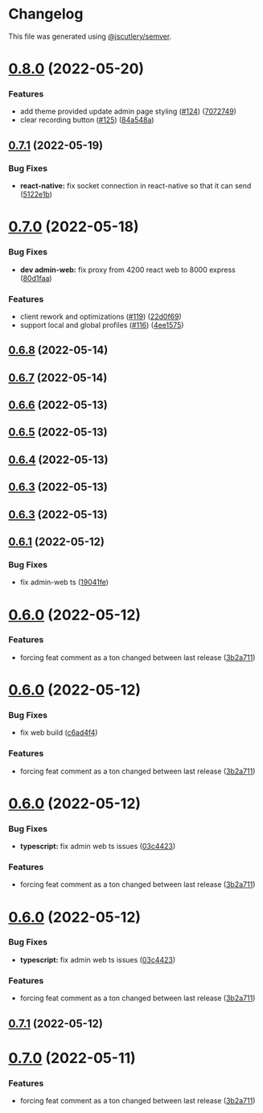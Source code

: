 # Changelog

This file was generated using [@jscutlery/semver](https://github.com/jscutlery/semver).

# [0.8.0](https://github.com/caribou-crew/mezzo/compare/v0.7.1...v0.8.0) (2022-05-20)

### Features

- add theme provided update admin page styling ([#124](https://github.com/caribou-crew/mezzo/issues/124)) ([7072749](https://github.com/caribou-crew/mezzo/commit/707274953af199a5d3a78e75ff9d971139c2b2a4))
- clear recording button ([#125](https://github.com/caribou-crew/mezzo/issues/125)) ([84a548a](https://github.com/caribou-crew/mezzo/commit/84a548add001657379b56152ef2a4300475d809c))

## [0.7.1](https://github.com/caribou-crew/mezzo/compare/v0.7.0...v0.7.1) (2022-05-19)

### Bug Fixes

- **react-native:** fix socket connection in react-native so that it can send ([5122e1b](https://github.com/caribou-crew/mezzo/commit/5122e1bb45135de44f30276673b449fa2771ab52))

# [0.7.0](https://github.com/caribou-crew/mezzo/compare/v0.6.8...v0.7.0) (2022-05-18)

### Bug Fixes

- **dev admin-web:** fix proxy from 4200 react web to 8000 express ([80d1faa](https://github.com/caribou-crew/mezzo/commit/80d1faa9c81bbfbb19761e1b9e4185d86e7bff21))

### Features

- client rework and optimizations ([#119](https://github.com/caribou-crew/mezzo/issues/119)) ([22d0f69](https://github.com/caribou-crew/mezzo/commit/22d0f6963e86ec7b47ffc7485fef34424e0b88d6))
- support local and global profiles ([#116](https://github.com/caribou-crew/mezzo/issues/116)) ([4ee1575](https://github.com/caribou-crew/mezzo/commit/4ee1575130b627cd6d2899569c2ceca5d69db8bc))

## [0.6.8](https://github.com/caribou-crew/mezzo/compare/v0.6.7...v0.6.8) (2022-05-14)

## [0.6.7](https://github.com/caribou-crew/mezzo/compare/v0.6.6...v0.6.7) (2022-05-14)

## [0.6.6](https://github.com/caribou-crew/mezzo/compare/v0.6.5...v0.6.6) (2022-05-13)

## [0.6.5](https://github.com/caribou-crew/mezzo/compare/v0.6.4...v0.6.5) (2022-05-13)

## [0.6.4](https://github.com/caribou-crew/mezzo/compare/v0.6.3...v0.6.4) (2022-05-13)

## [0.6.3](https://github.com/caribou-crew/mezzo/compare/v0.6.2...v0.6.3) (2022-05-13)

## [0.6.3](https://github.com/caribou-crew/mezzo/compare/v0.6.2...v0.6.3) (2022-05-13)

## [0.6.1](https://github.com/caribou-crew/mezzo/compare/v0.6.0...v0.6.1) (2022-05-12)

### Bug Fixes

- fix admin-web ts ([19041fe](https://github.com/caribou-crew/mezzo/commit/19041fe699378f1c98a6a7e86c8bd0369d927701))

# [0.6.0](https://github.com/caribou-crew/mezzo/compare/v0.5.0...v0.6.0) (2022-05-12)

### Features

- forcing feat comment as a ton changed between last release ([3b2a711](https://github.com/caribou-crew/mezzo/commit/3b2a711559d8e9cd4321a72bf2e0f367f791fccc))

# [0.6.0](https://github.com/caribou-crew/mezzo/compare/v0.5.0...v0.6.0) (2022-05-12)

### Bug Fixes

- fix web build ([c6ad4f4](https://github.com/caribou-crew/mezzo/commit/c6ad4f43011e9b08a77ace00e3074d285c6ed772))

### Features

- forcing feat comment as a ton changed between last release ([3b2a711](https://github.com/caribou-crew/mezzo/commit/3b2a711559d8e9cd4321a72bf2e0f367f791fccc))

# [0.6.0](https://github.com/caribou-crew/mezzo/compare/v0.5.0...v0.6.0) (2022-05-12)

### Bug Fixes

- **typescript:** fix admin web ts issues ([03c4423](https://github.com/caribou-crew/mezzo/commit/03c4423bb8eb0fef1ba8aa09d284e1d5c731d7b1))

### Features

- forcing feat comment as a ton changed between last release ([3b2a711](https://github.com/caribou-crew/mezzo/commit/3b2a711559d8e9cd4321a72bf2e0f367f791fccc))

# [0.6.0](https://github.com/caribou-crew/mezzo/compare/v0.5.0...v0.6.0) (2022-05-12)

### Bug Fixes

- **typescript:** fix admin web ts issues ([03c4423](https://github.com/caribou-crew/mezzo/commit/03c4423bb8eb0fef1ba8aa09d284e1d5c731d7b1))

### Features

- forcing feat comment as a ton changed between last release ([3b2a711](https://github.com/caribou-crew/mezzo/commit/3b2a711559d8e9cd4321a72bf2e0f367f791fccc))

## [0.7.1](https://github.com/caribou-crew/mezzo/compare/v0.7.0...v0.7.1) (2022-05-12)

# [0.7.0](https://github.com/caribou-crew/mezzo/compare/v0.6.0...v0.7.0) (2022-05-11)

### Features

- forcing feat comment as a ton changed between last release ([3b2a711](https://github.com/caribou-crew/mezzo/commit/3b2a711559d8e9cd4321a72bf2e0f367f791fccc))
